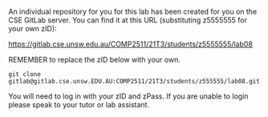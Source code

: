 An individual repository for you for this lab has been created for you on the CSE GitLab server. You can find it at this URL (substituting z5555555 for your own zID):

https://gitlab.cse.unsw.edu.au/COMP2511/21T3/students/z5555555/lab08

REMEMBER to replace the zID below with your own.

`git clone gitlab@gitlab.cse.unsw.EDU.AU:COMP2511/21T3/students/z555555/lab08.git`

You will need to log in with your zID and zPass. If you are unable to login please speak to your tutor or lab assistant.
